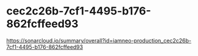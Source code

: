 # cec2c26b-7cf1-4495-b176-862fcffeed93
https://sonarcloud.io/summary/overall?id=iamneo-production_cec2c26b-7cf1-4495-b176-862fcffeed93
